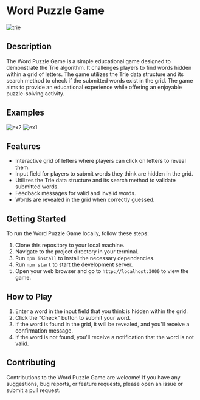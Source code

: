 # Word Puzzle Game
![trie](https://github.com/utku-guclu/react-word-puzzle-game/assets/34550887/6b3ea090-03cd-4bad-a8c1-750c09e09585)

## Description

The Word Puzzle Game is a simple educational game designed to demonstrate the Trie algorithm. It challenges players to find words hidden within a grid of letters. The game utilizes the Trie data structure and its search method to check if the submitted words exist in the grid. The game aims to provide an educational experience while offering an enjoyable puzzle-solving activity.

## Examples
![ex2](https://github.com/utku-guclu/react-word-puzzle-game/assets/34550887/53887c2e-bac1-4663-a582-863883146adb)
![ex1](https://github.com/utku-guclu/react-word-puzzle-game/assets/34550887/42ba488e-1622-4298-a8f4-c79123f94213)

## Features

- Interactive grid of letters where players can click on letters to reveal them.
- Input field for players to submit words they think are hidden in the grid.
- Utilizes the Trie data structure and its search method to validate submitted words.
- Feedback messages for valid and invalid words.
- Words are revealed in the grid when correctly guessed.

## Getting Started

To run the Word Puzzle Game locally, follow these steps:

1. Clone this repository to your local machine.
2. Navigate to the project directory in your terminal.
3. Run `npm install` to install the necessary dependencies.
4. Run `npm start` to start the development server.
5. Open your web browser and go to `http://localhost:3000` to view the game.

## How to Play

1. Enter a word in the input field that you think is hidden within the grid.
2. Click the "Check" button to submit your word.
3. If the word is found in the grid, it will be revealed, and you'll receive a confirmation message.
4. If the word is not found, you'll receive a notification that the word is not valid.

## Contributing

Contributions to the Word Puzzle Game are welcome! If you have any suggestions, bug reports, or feature requests, please open an issue or submit a pull request.
